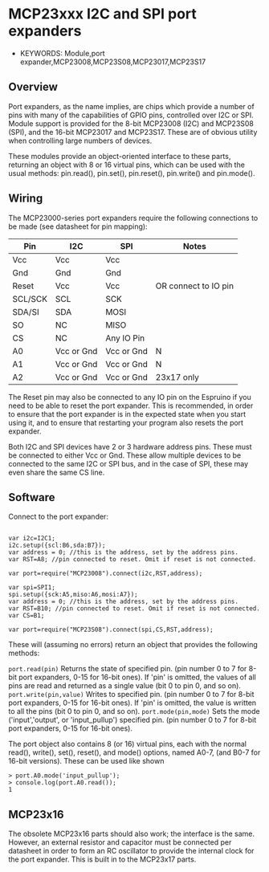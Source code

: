 <!--- Copyright (c) 2015 Spence Konde. See the file LICENSE for copying permission. -->
MCP23xxx I2C and SPI port expanders
========================

* KEYWORDS: Module,port expander,MCP23008,MCP23S08,MCP23017,MCP23S17

Overview
------------------

Port expanders, as the name implies, are chips which provide a number of pins with many of the capabilities of GPIO pins, controlled over I2C or SPI. Module support is provided for the 8-bit MCP23008 (I2C) and MCP23S08 (SPI), and the 16-bit MCP23017 and MCP23S17. These are of obvious utility when controlling large numbers of devices. 

These modules provide an object-oriented interface to these parts, returning an object with 8 or 16 virtual pins, which can be used with the usual methods: pin.read(), pin.set(), pin.reset(), pin.write() and pin.mode(). 

Wiring
------------------
The MCP23000-series port expanders require the following connections to be made (see datasheet for pin mapping):

| Pin      | I2C | SPI | Notes |
|----------|----|----|----|
| Vcc      | Vcc  | Vcc  |   |
| Gnd      | Gnd  | Gnd  | |
| Reset  | Vcc | Vcc  | OR connect to IO pin  |
| SCL/SCK   | SCL  | SCK  | |
| SDA/SI   | SDA  | MOSI  |  |
| SO   | NC  | MISO  ||
| CS   | NC  | Any IO Pin  ||
| A0   | Vcc or Gnd  | Vcc or Gnd  | N  |
| A1   | Vcc or Gnd  | Vcc or Gnd  | N  |
| A2   | Vcc or Gnd  | Vcc or Gnd  | 23x17 only  |

The Reset pin may also be connected to any IO pin on the Espruino if you need to be able to reset the port expander. This is recommended, in order to ensure that the port expander is in the expected state when you start using it, and to ensure that restarting your program also resets the port expander. 

Both I2C and SPI devices have 2 or 3 hardware address pins. These must be connected to either Vcc or Gnd. These allow multiple devices to be connected to the same I2C or SPI bus, and in the case of SPI, these may even share the same CS line. 

Software
-------------

Connect to the port expander:

```

var i2c=I2C1;
i2c.setup({scl:B6,sda:B7});
var address = 0; //this is the address, set by the address pins. 
var RST=A8; //pin connected to reset. Omit if reset is not connected. 

var port=require("MCP23008").connect(i2c,RST,address); 

```

```
var spi=SPI1;
spi.setup({sck:A5,miso:A6,mosi:A7});
var address = 0; //this is the address, set by the address pins. 
var RST=B10; //pin connected to reset. Omit if reset is not connected. 
var CS=B1; 

var port=require("MCP23S08").connect(spi,CS,RST,address); 

```

These will (assuming no errors) return an object that provides the following methods:

`port.read(pin)` Returns the state of specified pin. (pin number 0 to 7 for 8-bit port expanders, 0-15 for 16-bit ones). If 'pin' is omitted,  the values of all pins are read and returned as a single value (bit 0 to pin 0, and so on).
`port.write(pin,value)` Writes to specified pin. (pin number 0 to 7 for 8-bit port expanders, 0-15 for 16-bit ones). If 'pin' is omitted, the value is written to all the pins (bit 0 to pin 0, and so on).
`port.mode(pin,mode)` Sets the mode ('input','output', or 'input_pullup') specified pin. (pin number 0 to 7 for 8-bit port expanders, 0-15 for 16-bit ones).

The port object also contains 8 (or 16) virtual pins, each with the normal read(), write(), set(), reset(), and mode() options, named A0-7, (and B0-7 for 16-bit versions). These can be used like shown

```
> port.A0.mode('input_pullup');
> console.log(port.A0.read());
1
```


MCP23x16
------------
The obsolete MCP23x16 parts should also work; the interface is the same. However, an external resistor and capacitor must be connected per datasheet in order to form an RC oscillator to provide the internal clock for the port expander. This is built in to the MCP23x17 parts. 
